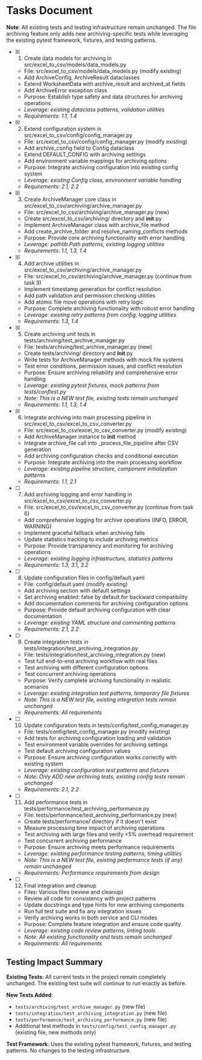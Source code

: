 # Tasks Document

**Note**: All existing tests and testing infrastructure remain unchanged. The file archiving feature only adds new archiving-specific tests while leveraging the existing pytest framework, fixtures, and testing patterns.

- [x] 1. Create data models for archiving in src/excel_to_csv/models/data_models.py
  - File: src/excel_to_csv/models/data_models.py (modify existing)
  - Add ArchiveConfig, ArchiveResult dataclasses
  - Extend WorksheetData with archive_result and archived_at fields
  - Add ArchiveError exception class
  - Purpose: Establish type safety and data structures for archiving operations
  - _Leverage: existing dataclass patterns, validation utilities_
  - _Requirements: 1.1, 1.4_

- [x] 2. Extend configuration system in src/excel_to_csv/config/config_manager.py
  - File: src/excel_to_csv/config/config_manager.py (modify existing)
  - Add archive_config field to Config dataclass
  - Extend DEFAULT_CONFIG with archiving settings
  - Add environment variable mappings for archiving options
  - Purpose: Integrate archiving configuration into existing config system
  - _Leverage: existing Config class, environment variable handling_
  - _Requirements: 2.1, 2.2_

- [x] 3. Create ArchiveManager core class in src/excel_to_csv/archiving/archive_manager.py
  - File: src/excel_to_csv/archiving/archive_manager.py (new)
  - Create src/excel_to_csv/archiving/ directory and __init__.py
  - Implement ArchiveManager class with archive_file method
  - Add create_archive_folder and resolve_naming_conflicts methods
  - Purpose: Provide core archiving functionality with error handling
  - _Leverage: pathlib.Path patterns, existing logging utilities_
  - _Requirements: 1.1, 1.3, 1.4_

- [x] 4. Add archive utilities in src/excel_to_csv/archiving/archive_manager.py
  - File: src/excel_to_csv/archiving/archive_manager.py (continue from task 3)
  - Implement timestamp generation for conflict resolution
  - Add path validation and permission checking utilities
  - Add atomic file move operations with retry logic
  - Purpose: Complete archiving functionality with robust error handling
  - _Leverage: existing retry patterns from config, logging utilities_
  - _Requirements: 1.3, 1.4_

- [x] 5. Create archiving unit tests in tests/archiving/test_archive_manager.py
  - File: tests/archiving/test_archive_manager.py (new)
  - Create tests/archiving/ directory and __init__.py
  - Write tests for ArchiveManager methods with mock file systems
  - Test error conditions, permission issues, and conflict resolution
  - Purpose: Ensure archiving reliability and comprehensive error handling
  - _Leverage: existing pytest fixtures, mock patterns from tests/conftest.py_
  - _Note: This is a NEW test file, existing tests remain unchanged_
  - _Requirements: 1.1, 1.3, 1.4_

- [x] 6. Integrate archiving into main processing pipeline in src/excel_to_csv/excel_to_csv_converter.py
  - File: src/excel_to_csv/excel_to_csv_converter.py (modify existing)
  - Add ArchiveManager instance to __init__ method
  - Integrate archive_file call into _process_file_pipeline after CSV generation
  - Add archiving configuration checks and conditional execution
  - Purpose: Integrate archiving into the main processing workflow
  - _Leverage: existing pipeline structure, component initialization patterns_
  - _Requirements: 1.1, 2.1_

- [ ] 7. Add archiving logging and error handling in src/excel_to_csv/excel_to_csv_converter.py
  - File: src/excel_to_csv/excel_to_csv_converter.py (continue from task 6)
  - Add comprehensive logging for archive operations (INFO, ERROR, WARNING)
  - Implement graceful fallback when archiving fails
  - Update statistics tracking to include archiving metrics
  - Purpose: Provide transparency and monitoring for archiving operations
  - _Leverage: existing logging infrastructure, statistics patterns_
  - _Requirements: 1.3, 3.1, 3.2_

- [ ] 8. Update configuration files in config/default.yaml
  - File: config/default.yaml (modify existing)
  - Add archiving section with default settings
  - Set archiving enabled: false by default for backward compatibility
  - Add documentation comments for archiving configuration options
  - Purpose: Provide default archiving configuration with clear documentation
  - _Leverage: existing YAML structure and commenting patterns_
  - _Requirements: 2.1, 2.2_

- [ ] 9. Create integration tests in tests/integration/test_archiving_integration.py
  - File: tests/integration/test_archiving_integration.py (new)
  - Test full end-to-end archiving workflow with real files
  - Test archiving with different configuration options
  - Test concurrent archiving operations
  - Purpose: Verify complete archiving functionality in realistic scenarios
  - _Leverage: existing integration test patterns, temporary file fixtures_
  - _Note: This is a NEW test file, existing integration tests remain unchanged_
  - _Requirements: All requirements_

- [ ] 10. Update configuration tests in tests/config/test_config_manager.py
  - File: tests/config/test_config_manager.py (modify existing)
  - Add tests for archiving configuration loading and validation
  - Test environment variable overrides for archiving settings
  - Test default archiving configuration values
  - Purpose: Ensure archiving configuration works correctly with existing system
  - _Leverage: existing configuration test patterns and fixtures_
  - _Note: Only ADD new archiving tests, existing config tests remain unchanged_
  - _Requirements: 2.1, 2.2_

- [ ] 11. Add performance tests in tests/performance/test_archiving_performance.py
  - File: tests/performance/test_archiving_performance.py (new)
  - Create tests/performance/ directory if it doesn't exist
  - Measure processing time impact of archiving operations
  - Test archiving with large files and verify <5% overhead requirement
  - Test concurrent archiving performance
  - Purpose: Ensure archiving meets performance requirements
  - _Leverage: existing performance testing patterns, timing utilities_
  - _Note: This is a NEW test file, existing performance tests (if any) remain unchanged_
  - _Requirements: Performance requirements from design_

- [ ] 12. Final integration and cleanup
  - Files: Various files (review and cleanup)
  - Review all code for consistency with project patterns
  - Update docstrings and type hints for new archiving components
  - Run full test suite and fix any integration issues
  - Verify archiving works in both service and CLI modes
  - Purpose: Complete feature integration and ensure code quality
  - _Leverage: existing code review patterns, linting tools_
  - _Note: All existing functionality and tests remain unchanged_
  - _Requirements: All requirements_

## Testing Impact Summary

**Existing Tests**: All current tests in the project remain completely unchanged. The existing test suite will continue to run exactly as before.

**New Tests Added**:
- `tests/archiving/test_archive_manager.py` (new file)
- `tests/integration/test_archiving_integration.py` (new file)  
- `tests/performance/test_archiving_performance.py` (new file)
- Additional test methods in `tests/config/test_config_manager.py` (existing file, new methods only)

**Test Framework**: Uses the existing pytest framework, fixtures, and testing patterns. No changes to the testing infrastructure.